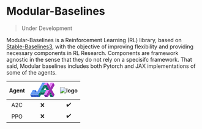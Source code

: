 # Modular-Baselines

> Under Development

Modular-Baselines is a Reinforcement Learning (RL) library, based on [Stable-Baselines3](https://github.com/DLR-RM/stable-baselines3), with the objective of improving flexibility and providing necessary components in RL Research. Components are framework agnostic in the sense that they do not rely on a specisifc framework. That said, Modular baselines includes both Pytorch and JAX implementations of some of the agents.

| Agent |  <img src="https://raw.githubusercontent.com/google/jax/main/images/jax_logo_250px.png" width = 64px alt="logo"></img> | <img src="https://pytorch.org/assets/images/pytorch-logo.png" width = 50px  height = 50px alt="logo"></img> |
|:-----:|:---------:|:---------:|
|  A2C  |:x:|:heavy_check_mark:|
|  PPO  |:x:|:heavy_check_mark:|




